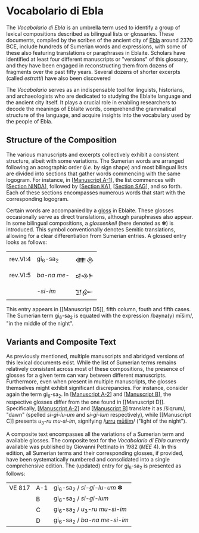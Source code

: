 # Vocabolario di Ebla

The *Vocabolario di Ebla* is an umbrella term used to identify a group of lexical compositions described as bilingual lists or glossaries. These documents, compiled by the scribes of the ancient city of [Ebla](https://pleiades.stoa.org/places/869702586) around 2370 BCE, include hundreds of Sumerian words and expressions, with some of these also featuring translations or paraphrases in Eblaite. Scholars have identified at least four different manuscripts or "versions" of this glossary, and they have been engaged in reconstructing them from dozens of fragments over the past fifty years. Several dozens of shorter excerpts (called *estratti*) have also been discovered

The *Vocabolario* serves as an indispensable tool for linguists, historians, and archaeologists who are dedicated to studying the Eblaite language and the ancient city itself. It plays a crucial role in enabling researchers to decode the meanings of Eblaite words, comprehend the grammatical structure of the language, and acquire insights into the vocabulary used by the people of Ebla.

## Structure of the Composition
The various manuscripts and excerpts collectively exhibit a consistent structure, albeit with some variations. The Sumerian words are arranged following an acrographic order (*i.e.* by sign shape) and  most bilingual lists are divided into sections that gather words commencing with the same logogram. For instance, in [[Manuscript A-1]], the list commences with [[Section NINDA]], followed by [[Section KA]], [[Section SAG]], and so forth. Each of these sections encompasses numerous words that start with the corresponding logogram.

Certain words are accompanied by a [gloss](https://www.merriam-webster.com/dictionary/gloss#dictionary-entry-3) in Eblaite. These glosses occasionally serve as direct translations, although paraphrases also appear. In some bilingual compositions, a *glossenkeil* (here denoted as ✽) is introduced. This symbol conventionally denotes Semitic translations, allowing for a clear differentiation from Sumerian entries. A glossed entry looks as follows:

|          |                               |        |
| -------- | ----------------------------- | ------ |
| rev.VI:4 | gi<sub>6</sub>-sa<sub>2</sub> | 𒈪𒁲   |
| rev.VI:5 | *ba-na me-*                   | 𒁀𒈾𒈨 |
|          | *-si-im*                      | 𒋛𒅎   |

This entry appears in [[Manuscript D5]], fifth column, fouth and fifth cases. The Sumerian term gi<sub>6</sub>-sa<sub>2</sub> is equated with the expression /bayna(y) mīšim/, "in the middle of the night".

## Variants and Composite Text

As previously mentioned, multiple manuscripts and abridged versions of this lexical documents exist. While the list of Sumerian terms remains relatively consistent across most of these compositions, the presence of glosses for a given term can vary between different manuscripts. Furthermore, even when present in multiple manuscripts, the glosses themselves might exhibit significant discrepancies. For instance, consider again the term gi<sub>6</sub>-sa<sub>2</sub>. In [[Manuscript A-2]] and [[Manuscript B]], the respective glosses differ from the one found in [[Manuscript D]]. Specifically, [[Manuscript A-2]] and [[Manuscript B]] translate it as /šiqrum/, "dawn" (spelled *si-gi-lu-um* and *si-gi-lum* respectively), while [[Manuscript C]] presents *u*<sub>3</sub>-*ru* *mu-si-im*, signifying /[urru](https://www.ebl.lmu.de/dictionary/urru%20I) [mūšim](https://www.ebl.lmu.de/dictionary/m%C5%AB%C5%A1u%20I)/ ("light of the night").

A composite text encompasses all the variations of a Sumerian term and available glosses. The composite text for the *Vocabolario di Ebla* currently available was published by Giovanni Pettinato in 1982 (*MEE* 4). In this edition, all Sumerian terms and their corresponding glosses, if provided, have been systematically numbered and consolidated into a single comprehensive edition. The (updated) entry for gi<sub>6</sub>-sa<sub>2</sub> is presented as follows:

|        |     |                                                                 |
| ------ | --- | --------------------------------------------------------------- |
| VE 817 | A-1 | gi<sub>6</sub>-sa<sub>2</sub> / *si-gi-lu-um* ✽                  |
|        | B   | gi<sub>6</sub>-sa<sub>2</sub> / *si-gi-lum*                     |
|        | C   | gi<sub>6</sub>-sa<sub>2</sub> / *u*<sub>3</sub>-*ru* *mu-si-im* |
|        | D   | gi<sub>6</sub>-sa<sub>2</sub> / *ba-na me-si-im*                |


[//begin]: # "Autogenerated link references for markdown compatibility"
[Manuscript A-1]: <Manuscript A-1> "Manuscript A-1"
[Section NINDA]: <Section NINDA> "NINDA"
[Section KA]: <Section KA> "KA"
[Section SAG]: <Section SAG> "Section SAG"
[Manuscript A-2]: <Manuscript A-2> "Manuscript A-2"
[Manuscript B]: <Manuscript B> "Manuscript B"
[//end]: # "Autogenerated link references"